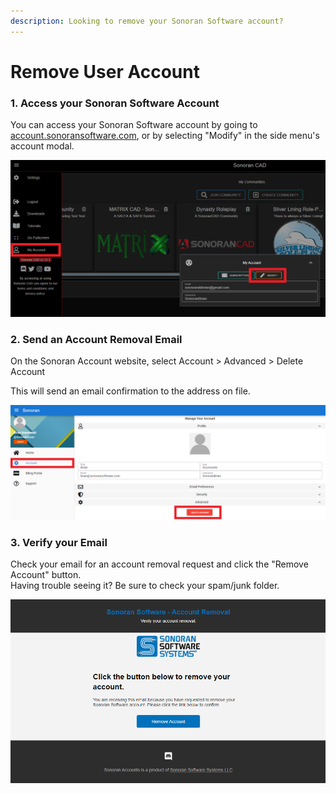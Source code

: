 ```yaml
---
description: Looking to remove your Sonoran Software account?
---
```


# Remove User Account

### 1. Access your Sonoran Software Account

You can access your Sonoran Software account by going to [account.sonoransoftware.com](https://account.sonoransoftware.com), or by selecting "Modify" in the side menu's account modal.

![Sonoran CAD - Modify Account](../../.gitbook/assets/image%20%28194%29.png)

### 2. Send an Account Removal Email

On the Sonoran Account website, select Account &gt; Advanced &gt; Delete Account

This will send an email confirmation to the address on file.

![Sonoran Account - Delete Account](../../.gitbook/assets/image%20%28196%29.png)

### 3. Verify your Email

Check your email for an account removal request and click the "Remove Account" button.  
Having trouble seeing it? Be sure to check your spam/junk folder.

![Sonoran Account - Removal Email](../../.gitbook/assets/image%20%28195%29.png)

